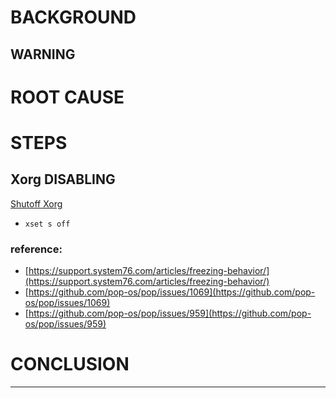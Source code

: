 # BACKGROUND

## WARNING

# ROOT CAUSE

# STEPS

## Xorg DISABLING
[Shutoff Xorg](XORG.md)
- `xset s off`

### reference:
* [https://support.system76.com/articles/freezing-behavior/](https://support.system76.com/articles/freezing-behavior/)
* [https://github.com/pop-os/pop/issues/1069](https://github.com/pop-os/pop/issues/1069)
* [https://github.com/pop-os/pop/issues/959](https://github.com/pop-os/pop/issues/959)

# CONCLUSION

___

<!--
draft 16Aug23
-->
